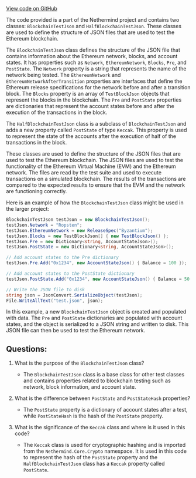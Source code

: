 [View code on GitHub](https://github.com/NethermindEth/nethermind/src/Nethermind/Ethereum.Test.Base/BlockchainTestJson.cs)

The code provided is a part of the Nethermind project and contains two classes: `BlockchainTestJson` and `HalfBlockchainTestJson`. These classes are used to define the structure of JSON files that are used to test the Ethereum blockchain. 

The `BlockchainTestJson` class defines the structure of the JSON file that contains information about the Ethereum network, blocks, and account states. It has properties such as `Network`, `EthereumNetwork`, `Blocks`, `Pre`, and `PostState`. The `Network` property is a string that represents the name of the network being tested. The `EthereumNetwork` and `EthereumNetworkAfterTransition` properties are interfaces that define the Ethereum release specifications for the network before and after a transition block. The `Blocks` property is an array of `TestBlockJson` objects that represent the blocks in the blockchain. The `Pre` and `PostState` properties are dictionaries that represent the account states before and after the execution of the transactions in the block. 

The `HalfBlockchainTestJson` class is a subclass of `BlockchainTestJson` and adds a new property called `PostState` of type `Keccak`. This property is used to represent the state of the accounts after the execution of half of the transactions in the block. 

These classes are used to define the structure of the JSON files that are used to test the Ethereum blockchain. The JSON files are used to test the functionality of the Ethereum Virtual Machine (EVM) and the Ethereum network. The files are read by the test suite and used to execute transactions on a simulated blockchain. The results of the transactions are compared to the expected results to ensure that the EVM and the network are functioning correctly. 

Here is an example of how the `BlockchainTestJson` class might be used in the larger project:

```csharp
BlockchainTestJson testJson = new BlockchainTestJson();
testJson.Network = "Ropsten";
testJson.EthereumNetwork = new ReleaseSpec("Byzantium");
testJson.Blocks = new TestBlockJson[] { new TestBlockJson() };
testJson.Pre = new Dictionary<string, AccountStateJson>();
testJson.PostState = new Dictionary<string, AccountStateJson>();

// Add account states to the Pre dictionary
testJson.Pre.Add("0x1234", new AccountStateJson() { Balance = 100 });

// Add account states to the PostState dictionary
testJson.PostState.Add("0x1234", new AccountStateJson() { Balance = 50 });

// Write the JSON file to disk
string json = JsonConvert.SerializeObject(testJson);
File.WriteAllText("test.json", json);
```

In this example, a new `BlockchainTestJson` object is created and populated with data. The `Pre` and `PostState` dictionaries are populated with account states, and the object is serialized to a JSON string and written to disk. This JSON file can then be used to test the Ethereum network.
## Questions: 
 1. What is the purpose of the `BlockchainTestJson` class?
    - The `BlockchainTestJson` class is a base class for other test classes and contains properties related to blockchain testing such as network, block information, and account state.

2. What is the difference between `PostState` and `PostStateHash` properties?
    - The `PostState` property is a dictionary of account states after a test, while `PostStateHash` is the hash of the `PostState` property. 

3. What is the significance of the `Keccak` class and where is it used in this code?
    - The `Keccak` class is used for cryptographic hashing and is imported from the `Nethermind.Core.Crypto` namespace. It is used in this code to represent the hash of the `PostState` property and the `HalfBlockchainTestJson` class has a `Keccak` property called `PostState`.